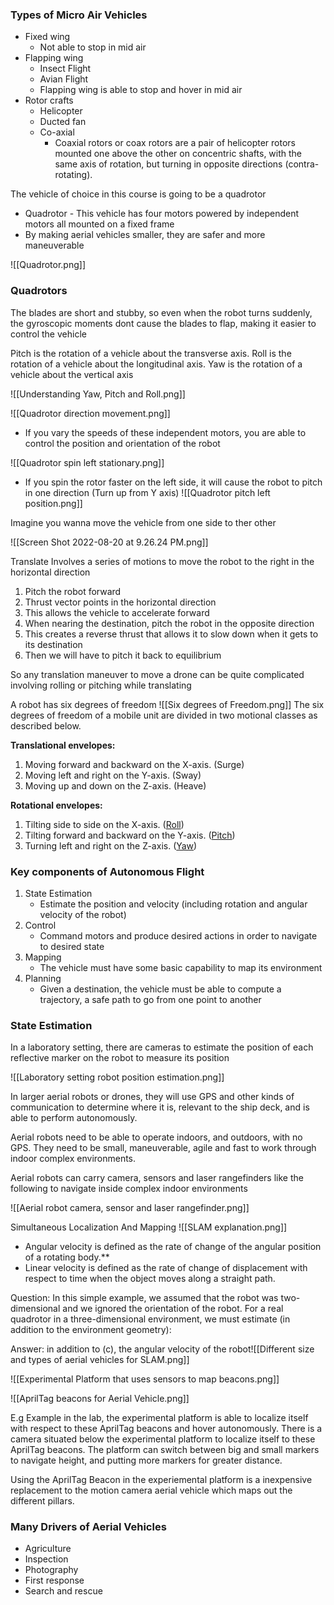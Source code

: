 ### Types of Micro Air Vehicles
* Fixed wing 
	* Not able to stop in mid air
* Flapping wing
	* Insect Flight
	* Avian Flight
	* Flapping wing is able to stop and hover in mid air
* Rotor crafts
	* Helicopter
	* Ducted fan
	* Co-axial
		* Coaxial rotors or coax rotors are a pair of helicopter rotors mounted one above the other on concentric shafts, with the same axis of rotation, but turning in opposite directions (contra-rotating).

The vehicle of choice in this course is going to be a quadrotor
* Quadrotor - This vehicle has four motors powered by independent motors all mounted on a fixed frame 
* By making aerial vehicles smaller, they are safer and more maneuverable

![[Quadrotor.png]]

### Quadrotors
The blades are short and stubby, so even when the robot turns suddenly, the gyroscopic moments dont cause the blades to flap, making it easier to control the vehicle

Pitch is the rotation of a vehicle about the transverse axis. Roll is the rotation of a vehicle about the longitudinal axis. Yaw is the rotation of a vehicle about the vertical axis

![[Understanding Yaw, Pitch and Roll.png]]


![[Quadrotor direction movement.png]]
* If you vary the speeds of these independent motors, you are able to control the position and orientation of the robot

 ![[Quadrotor spin left stationary.png]]
* If you spin the rotor faster on the left side, it will cause the robot to pitch in one direction (Turn up from Y axis)
 ![[Quadrotor pitch left position.png]]

Imagine you wanna move the vehicle from one side to ther other

![[Screen Shot 2022-08-20 at 9.26.24 PM.png]]

Translate Involves a series of motions to move the robot to the right in the horizontal direction
1. Pitch the robot forward
2. Thrust vector points in the horizontal direction
3. This allows the vehicle to accelerate forward
4. When nearing the destination, pitch the robot in the opposite direction
5. This creates a reverse thrust that allows it to slow down when it gets to its destination
6. Then we will have to pitch it back to equilibrium 

So any translation maneuver to move a drone can be quite complicated involving rolling or pitching while translating

A robot has six degrees of freedom
![[Six degrees of Freedom.png]]
The six degrees of freedom of a mobile unit are divided in two motional classes as described below.

**Translational envelopes:**
1.  Moving forward and backward on the X-axis. (Surge)
2.  Moving left and right on the Y-axis. (Sway)
3.  Moving up and down on the Z-axis. (Heave)

**Rotational envelopes:**
1.  Tilting side to side on the X-axis. ([Roll](https://en.wikipedia.org/wiki/Flight_dynamics "Flight dynamics"))
2.  Tilting forward and backward on the Y-axis. ([Pitch](https://en.wikipedia.org/wiki/Flight_dynamics "Flight dynamics"))
3.  Turning left and right on the Z-axis. ([Yaw](https://en.wikipedia.org/wiki/Flight_dynamics "Flight dynamics"))

### Key components of Autonomous Flight
1. State Estimation
	* Estimate the position and velocity (including rotation and angular velocity of the robot)
2. Control
	* Command motors and produce desired actions in order to navigate to desired state
3. Mapping
	* The vehicle must have some basic capability to map its environment
4. Planning
	* Given a destination, the vehicle must be able to compute a trajectory, a safe path to go from one point to another

### State Estimation
In a laboratory setting, there are cameras to estimate the position of each reflective marker on the robot to measure its position

![[Laboratory setting robot position estimation.png]]

In larger aerial robots or drones, they will use GPS and other kinds of communication to determine where it is, relevant to the ship deck, and is able to perform autonomously.

Aerial robots need to be able to operate indoors, and outdoors, with no GPS. They need to be small, maneuverable, agile and fast to work through indoor complex environments.

Aerial robots can carry camera, sensors and laser rangefinders like the following to navigate inside complex indoor environments

![[Aerial robot camera, sensor and laser rangefinder.png]]

Simultaneous Localization And Mapping
![[SLAM explanation.png]]

* Angular velocity is defined as the rate of change of the angular position of a rotating body.** 
* Linear velocity is defined as the rate of change of displacement with respect to time when the object moves along a straight path.

Question: In this simple example, we assumed that the robot was two-dimensional and we ignored the orientation of the robot. For a real quadrotor in a three-dimensional environment, we must estimate (in addition to the environment geometry):

Answer: in addition to (c), the angular velocity of the robot![[Different size and types of aerial vehicles for SLAM.png]]

![[Experimental Platform that uses sensors to map beacons.png]]

![[AprilTag beacons for Aerial Vehicle.png]]

E.g Example in the lab, the experimental platform is able to localize itself with respect to these AprilTag beacons and hover autonomously.  There is a camera situated below the experimental platform to localize itself to these AprilTag beacons. The platform can switch between big and small markers to navigate height, and putting more markers for greater distance.

Using the AprilTag Beacon in the experiemental platform is a inexpensive replacement to the motion camera aerial vehicle which maps out the different pillars.

### Many Drivers of Aerial Vehicles
* Agriculture
* Inspection
* Photography
* First response
* Search and rescue

